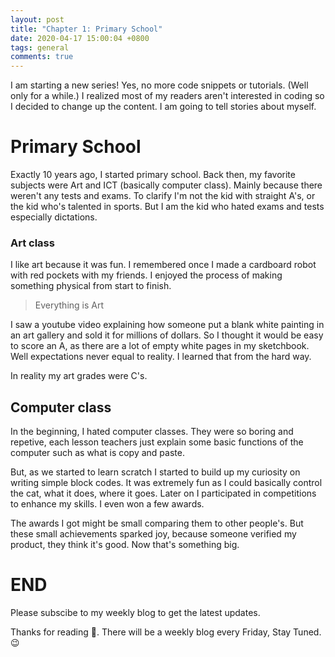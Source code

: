 ```yaml
---
layout: post
title: "Chapter 1: Primary School"
date: 2020-04-17 15:00:04 +0800
tags: general
comments: true
---
```


I am starting a new series! Yes, no more code snippets or tutorials. (Well only for a while.) I realized most of my readers aren't interested in coding so I decided to change up the content. I am going to tell stories about myself.

# Primary School

Exactly 10 years ago, I started primary school. Back then, my favorite subjects were Art and ICT (basically computer class). Mainly because there weren't any tests and exams. To clarify I'm not the kid with straight A's, or the kid who's talented in sports. But I am the kid who hated exams and tests especially dictations.

### Art class

I like art because it was fun. I remembered once I made a cardboard robot with red pockets with my friends. I enjoyed the process of making something physical from start to finish.

> Everything is Art

I saw a youtube video explaining how someone put a blank white painting in an art gallery and sold it for millions of dollars. So I thought it would be easy to score an A, as there are a lot of empty white pages in my sketchbook. Well expectations never equal to reality. I learned that from the hard way.

In reality my art grades were C's.

## Computer class

In the beginning, I hated computer classes. They were so boring and repetive, each lesson teachers just explain some basic functions of the computer such as what is copy and paste.

But, as we started to learn scratch I started to build up my curiosity on writing simple block codes. It was extremely fun as I could basically control the cat, what it does, where it goes. Later on I participated in competitions to enhance my skills. I even won a few awards.

The awards I got might be small comparing them to other people's. But these small achievements sparked joy, because someone verified my product, they think it's good. Now that's something big.

# END

Please subscibe to my weekly blog to get the latest updates.

Thanks for reading 👀. There will be a weekly blog every Friday, Stay Tuned.😉
